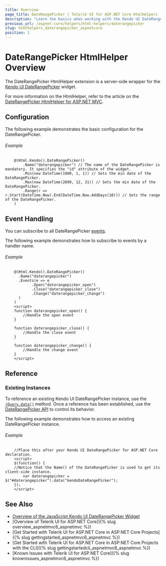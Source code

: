```yaml
---
title: Overview
page_title: DateRangePicker | Telerik UI for ASP.NET Core HtmlHelpers
description: "Learn the basics when working with the Kendo UI DateRangePicker HtmlHelper for ASP.NET Core (MVC 6 or ASP.NET Core MVC)."
previous_url: /aspnet-core/helpers/html-helpers/daterangepicker
slug: htmlhelpers_daterangepicker_aspnetcore
position: 1
---
```


# DateRangePicker HtmlHelper Overview

The DateRangePicker HtmlHelper extension is a server-side wrapper for the [Kendo UI DateRangePicker](https://demos.telerik.com/kendo-ui/daterangepicker/index) widget.

For more information on the HtmlHelper, refer to the article on the [DateRangePicker HtmlHelper for ASP.NET MVC](http://docs.telerik.com/aspnet-mvc/helpers/daterangepicker/overview).

## Configuration

The following example demonstrates the basic configuration for the DateRangePicker.

###### Example

```
    @(Html.Kendo().DateRangePicker()
        .Name("daterangepicker") // The name of the DateRangePicker is mandatory. It specifies the "id" attribute of the widget.
        .Min(new DateTime(1900, 1, 1)) // Sets the min date of the DateRangePicker.
        .Max(new DateTime(2099, 12, 31)) // Sets the min date of the DateRangePicker.
        .Range(r => r.Start(DateTime.Now).End(DateTime.Now.AddDays(10))) // Sets the range of the DateRangePicker.
    )
```

## Event Handling

You can subscribe to all DateRangePicker [events](http://docs.telerik.com/kendo-ui/api/javascript/ui/daterangepicker#events).

The following example demonstrates how to subscribe to events by a handler name.

###### Example

```
    @(Html.Kendo().DateRangePicker()
      .Name("daterangepicker")
      .Events(e => e
            .Open("daterangepicker_open")
            .Close("daterangepicker_close")
            .Change("daterangepicker_change")
      )
    )
    <script>
    function daterangepicker_open() {
        //Handle the open event
    }

    function daterangepicker_close() {
        //Handle the close event
    }

    function daterangepicker_change() {
        //Handle the change event
    }
    </script>
```

## Reference

### Existing Instances

To reference an existing Kendo UI DateRangePicker instance, use the [`jQuery.data()`](http://api.jquery.com/jQuery.data/) method.  Once a reference has been established, use the [DateRangePicker API](http://docs.telerik.com/kendo-ui/api/javascript/ui/daterangepicker#methods) to control its behavior.

The following example demonstrates how to access an existing DateRangePicker instance.

###### Example

        //Place this after your Kendo UI DateRangePicker for ASP.NET Core declaration.
        <script>
        $(function() {
        //Notice that the Name() of the DateRangePicker is used to get its client-side instance.
            var daterangepicker = $("#daterangepicker").data("kendoDateRangePicker");
        });
        </script>

## See Also

* [Overview of the JavaScript Kendo UI DateRangePicker Widget](http://docs.telerik.com/kendo-ui/controls/editors/daterangepicker/overview)
* [Overview of Telerik UI for ASP.NET Core]({% slug overview_aspnetmvc6_aspnetmvc %})
* [Get Started with Telerik UI for ASP.NET Core in ASP.NET Core Projects]({% slug gettingstarted_aspnetmvc6_aspnetmvc %})
* [Get Started with Telerik UI for ASP.NET Core in ASP.NET Core Projects with the CLI]({% slug gettingstartedcli_aspnetmvc6_aspnetmvc %})
* [Known Issues with Telerik UI for ASP.NET Core]({% slug knownissues_aspnetmvc6_aspnetmvc %})
